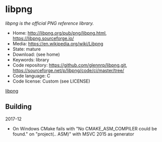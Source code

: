 # libpng

_libpng is the official PNG reference library._

- Home: http://libpng.org/pub/png/libpng.html, https://libpng.sourceforge.io/
- Media: https://en.wikipedia.org/wiki/Libpng
- State: mature
- Download: (see home)
- Keywords: library
- Code repository: https://github.com/glennrp/libpng.git, https://sourceforge.net/p/libpng/code/ci/master/tree/
- Code language: C
- Code license: Custom (see LICENSE)

[libpng](https://sourceforge.net/p/libpng/code/ci/master/tree/LICENSE)

## Building

2017-12
- On Windows CMake fails with "No CMAKE_ASM_COMPILER could be found." on "project(.. ASM)" with MSVC 2015 as generator

